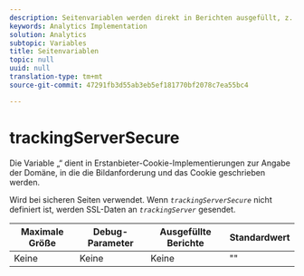 ```yaml
---
description: Seitenvariablen werden direkt in Berichten ausgefüllt, z. B. pageName, List Props, List Variables usw.
keywords: Analytics Implementation
solution: Analytics
subtopic: Variables
title: Seitenvariablen
topic: null
uuid: null
translation-type: tm+mt
source-git-commit: 47291fb3d55ab3eb5ef181770bf2078c7ea55bc4

---
```



# trackingServerSecure

Die Variable „“ dient in Erstanbieter-Cookie-Implementierungen zur Angabe der Domäne, in die die Bildanforderung und das Cookie geschrieben werden.


<!-- 

trackingServerSecure.xml

 -->

Wird bei sicheren Seiten verwendet. Wenn *`trackingServerSecure`* nicht definiert ist, werden SSL-Daten an *`trackingServer`* gesendet.

| Maximale Größe | Debug-Parameter | Ausgefüllte Berichte | Standardwert |
|---|---|---|---|
| Keine | Keine | Keine | "" |

